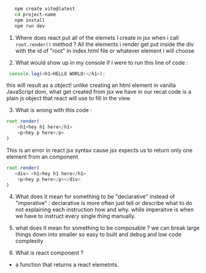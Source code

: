 ```bash
   npm create vite@latest
   cd project-name
   npm install
   npm run dev
```

1. Where does react put all of the elemets I create in jsx when i call `root.render()` method ?
All the elements i render get put inside the div with  the id of "root" in index.html file or whatever element i will choose


2. What would show up in my console if i were to run this line of code :
```javascript
 console.log(<h1>HELLO WORLD!</h1>);
```
 

this will result as a object! unlike creating an html element in vanilla JavaScript dom, what get created from jsx we have in our recat code is a plain js object that react will use to fill in the view 

3. What is wrong with this code :

```javascript
root.render(
    <h1>hey h1 here</h1>
    <p>hey p here</p>
)
```

This is an error  in react jsx syntax cause jsx expects us to return only one element from an component

```javascript
root.render(
   <div> <h1>hey h1 here</h1>
    <p>hey p here</p></div>
)
```

4. What does it mean for something to be "declarative" instead of "imperative" :
 declarative is more often just tell or describe what to do not explaining each instruction how and why. while imperaitve is when we have to instruct every single thing manually.

5. what does it mean for something to be composable ?
 we can break large things down into smaller so easy to built and debug and low code complexity

6. What is react component ?
- a function that returns a react elemetnts.